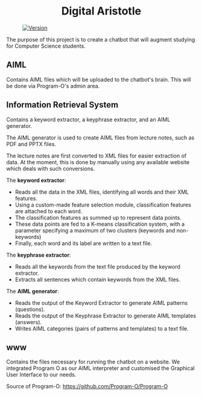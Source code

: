 <div align="center">
    <h1>Digital Aristotle</h1>
</div>


&nbsp;&nbsp;&nbsp;&nbsp;&nbsp;&nbsp;&nbsp;&nbsp;&nbsp;&nbsp;
[![Version](https://img.shields.io/github/release/Gabighz/Digital-Aristotle/all.svg?label=version)](https://github.com/Gabighz/Digital-Aristotle/releases)


The purpose of this project is to create a chatbot that will augment studying for Computer Science students.

## AIML

Contains AIML files which will be uploaded to the chatbot's brain. This will be done via Program-O's admin area.

## Information Retrieval System

Contains a keyword extractor, a keyphrase extractor, and an AIML generator. 

The AIML generator is used to create AIML files from lecture notes, such as PDF and PPTX files. 

The lecture notes are first converted to XML files for easier extraction of data. At the moment, this is done by manually using any available website which deals with such conversions.

The <b>keyword extractor</b>:
    <ul>
        <li> Reads all the data in the XML files, identifying all words and their XML features. </li>
        <li> Using a custom-made feature selection module, classification features are attached to each word. </li>
        <li> The classification features as summed up to represent data points. </li>
        <li> These data points are fed to a K-means classification system, with a parameter specifying a maximum of two clusters (keywords and non-keywords) </li>
        <li> Finally, each word and its label are written to a text file. </li>
    </ul>
    
The <b>keyphrase extractor</b>:
    <ul>
        <li> Reads all the keywords from the text file produced by the keyword extractor. </li>
        <li> Extracts all sentences which contain keywords from the XML files. </li>
    </ul>

The <b> AIML generator</b>:
    <ul>
        <li> Reads the output of the Keyword Extractor to generate AIML patterns (questions). </li>
        <li> Reads the output of the Keyphrase Extractor to generate AIML templates (answers). </li>
        <li> Writes AIML categories (pairs of patterns and templates) to a text file. </li>
    </ul>

## www

Contains the files necessary for running the chatbot on a website. We integrated Program O as our AIML interpreter and
customised the Graphical User Interface to our needs.

Source of Program-O: https://github.com/Program-O/Program-O
